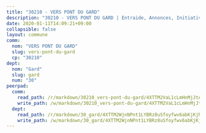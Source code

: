 ```yaml
---
title: "30210 - VERS PONT DU GARD"
description: "30210 - VERS PONT DU GARD | Entraide, Annonces, Initiatives"
date: 2020-01-11T14:09:21+09:00
collapsible: false
layout: commune
comm:
  nom: "VERS PONT DU GARD"
  slug: vers-pont-du-gard
  cp: "30210"
dept:
  nom: "Gard"
  slug: gard
  num: "30"
peerpad:
  comm:
    read_path: /r/markdown/30210_vers-pont-du-gard/4XTTM2VaL1cLmHnMjJtAqJrJ1ooV4WMBBKbtwc16c2ZkrQ2VE
    write_path: /w/markdown/30210_vers-pont-du-gard/4XTTM2VaL1cLmHnMjJtAqJrJ1ooV4WMBBKbtwc16c2ZkrQ2VE-K3TgU4r8Brz7RtT217cRsU9mYp4ZNyEy6KzdozjA6YeidTJyAoPidg1buMswVfFMmq3oz51xG2jqEceSWEnFs6kVRHisjVXrZ7ZD2YYmEH8xJcpuAscprfna2JG1g3BFFWAf2A4x
  dept:
    read_path: /r/markdown/30_gard/4XTTM2WjnNPnt1LYBRz8uSfoyfwv6abKjKjNdBGxuvymmgvkj
    write_path: /w/markdown/30_gard/4XTTM2WjnNPnt1LYBRz8uSfoyfwv6abKjKjNdBGxuvymmgvkj-K3TgUpCvFefN2LRJ7huXqVovWWqmjJgEMWkVs9s4fhfrGjyZZK9z4gxyddycCKs6S9BWFUcJqqZYCKuxj79SWNiGiob7Xchr25rMmkVQhAFrAwBxAqY3T99GTsQfKxLrXrnx3pGK
---
```


